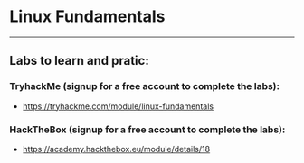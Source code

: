 # Linux Fundamentals 
---

## Labs to learn and pratic:

### TryhackMe (signup for a free account to complete the labs):

* https://tryhackme.com/module/linux-fundamentals

### HackTheBox (signup for a free account to complete the labs):

* https://academy.hackthebox.eu/module/details/18
